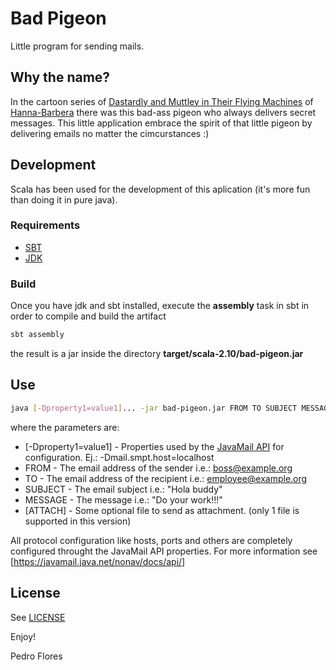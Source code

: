 # Bad Pigeon

Little program for sending mails.

## Why the name?

In the cartoon series of [Dastardly and Muttley in Their Flying Machines](http://en.wikipedia.org/wiki/Dastardly_and_Muttley_in_Their_Flying_Machines) of [Hanna-Barbera](http://en.wikipedia.org/wiki/Hanna-Barbera) there was this bad-ass pigeon who always delivers secret messages. This little application embrace the spirit of that little pigeon by delivering emails no matter the cimcurstances :)

## Development

Scala has been used for the development of this aplication (it's more fun than doing it in pure java).

### Requirements

- [SBT](http://www.scala-sbt.org/)
- [JDK](http://openjdk.java.net/)

### Build

Once you have jdk and sbt installed, execute the **assembly** task in sbt in order to compile and build the artifact

```bash
sbt assembly
```

the result is a jar inside the directory **target/scala-2.10/bad-pigeon.jar**

## Use

```bash
java [-Dproperty1=value1]... -jar bad-pigeon.jar FROM TO SUBJECT MESSAGE [ATTACH]
```

where the parameters are:
* [-Dproperty1=value1] - Properties used by the [JavaMail API](https://javamail.java.net/nonav/docs/api/) for configuration. Ej.: -Dmail.smpt.host=localhost
* FROM - The email address of the sender i.e.: boss@example.org
* TO - The email address of the recipient i.e.: employee@example.org
* SUBJECT - The email subject i.e.: "Hola buddy"
* MESSAGE - The message i.e.: "Do your work!!!"
* [ATTACH] - Some optional file to send as attachment. (only 1 file is supported in this version)

All protocol configuration like hosts, ports and others are completely configured throught the JavaMail API properties. For more information see [https://javamail.java.net/nonav/docs/api/]

## License

See [LICENSE](LICENSE)

Enjoy!

Pedro Flores

